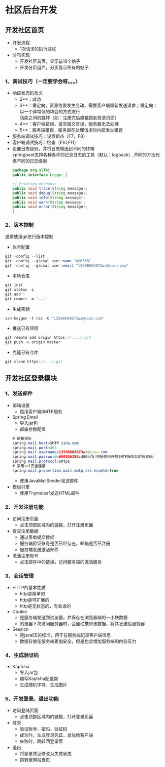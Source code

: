 # 社区后台开发
## 开发社区首页
* 开发流程
  * 1次请求的执行过程
* 分布实现
  * 开发社区首页，显示前10个帖子
  * 开发分页组件，分页显示所有的帖子
### 1、调试技巧（一定要学会呀。。。）
* 响应状态码含义
  * 2**：成功
  * 3**：重定向，资源位置发生变动，需要客户端重新发送请求；重定向：以一个非常低的耦合的方式进行<br>
         功能之间的跳转（如：注册完后直接跳到登录页面）
  * 4**：客户端错误，请求报文有误，服务器无法处理
  * 5**：服务端错误，服务器在处理请求时内部发生错误
* 服务端调试技巧：设置断点（F7，F8）
* 客户端调试技巧：检查（F10,F11）
* 设置日志级别，并将日志输出到不同的终端<br>
  springboot支持各种各样的记录日志的工具（默认：logback）,不同的方法代表不同的日志级别<br>
  ```java
  package org.slf4j; 
  public interface Logger {

  // Printing methods: 
  public void trace(String message);
  public void debug(String message);
  public void info(String message); 
  public void warn(String message); 
  public void error(String message); 
  }
  ```
### 2、版本控制
通常使用git进行版本控制<br>
* 账号配置<br>
```java
git -config --list
git -config --global user.name "Wz0503"
git -config --global user.email "13508603073wz@sina.com"
```
* 本地仓库
```java
git init
git status -s
git add *
git commit -m '...'
```
* 生成密钥
```java
ssh-keygen -t rsa -C "13508603073wz@sina.com"
```
* 推送已有项目
```java
git remote add origin https://..../.git
git push -u origin master
```
* 克隆已有仓库
```java
git clone https://.../.git
```
## 开发社区登录模块
### 1、发送邮件
* 邮箱设置
  * 启用客户端SMTP服务
* Spring Email
  * 导入jar包
  * 邮箱参数配置
  ```java
  # 邮箱域名
  spring.mail.host=SMTP.sina.com
  spring.mail.port=465
  spring.mail.username=13508603073wz@sina.com
  spring.mail.password=690856250c480bf5(密码使用开启SMTP服务后的授权码)
  spring.mail.protocol=smtps
  # 采用ssl安全连接
  spring.mail.properties.mail.smtp.ssl.enable=true
  ```
  * 使用JavaMailSender发送邮件
* 模板引擎
  * 使用Thymeleaf发送HTML邮件
### 2、开发注册功能
* 访问注册页面
  * 点击顶部区域内的链接，打开注册页面
* 提交注册数据
  * 通过表单提交数据
  * 服务端验证账号是否已经存在，邮箱是否已注册
  * 服务端发送激活邮件
* 激活注册账号
  * 点击邮件中的链接，访问服务端的激活服务
### 3、会话管理
* HTTP的基本性质
  * http是简单的
  * http是可扩展的
  * http是无状态的，有会话的
* Cookie
  * 是服务端发送到浏览器，并保存在浏览器端的一小块数据
  * 浏览器下次访问服务器时，会自动携带该数据，将其发送给服务器
* Session
  * 是javaEE的标准，用于在服务端记录客户端信息
  * 数据存放在服务端更加安全，但是也会增加服务端的内存压力
### 4、生成验证码
* Kaptcha
  * 导入jar包
  * 编写Kaptcha配置类
  * 生成随机字符、生成图片
### 5、开发登录、退出功能
* 访问登陆页面
  * 点击顶部区域内的链接，打开登录页面
* 登录
  * 验证账号、密码、验证码
  * 成功时，生成登录凭证，发放给客户端
  * 失败时，跳转回登录页
* 退出
  * 将登录凭证修改为失效状态
  * 跳转至网站首页
